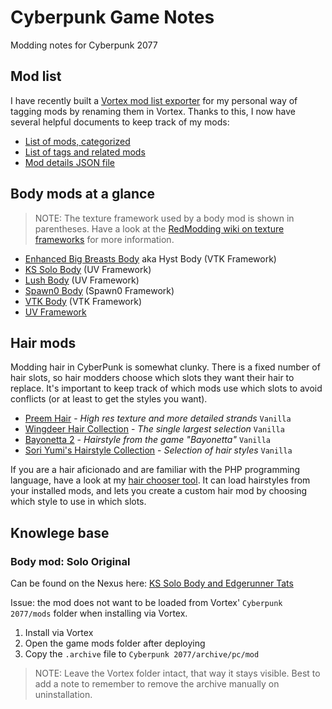 # Cyberpunk Game Notes

Modding notes for Cyberpunk 2077

## Mod list

I have recently built a [Vortex mod list exporter][] for my personal way of
tagging mods by renaming them in Vortex. Thanks to this, I now have several 
helpful documents to keep track of my mods:

- [List of mods, categorized](./modlist/cyberpunk2077-mods.md)
- [List of tags and related mods](./modlist/cyberpunk2077-tags.md)
- [Mod details JSON file](./modlist/cyberpunk2077-modlist.json)

## Body mods at a glance

> NOTE: The texture framework used by a body mod is shown in parentheses.
> Have a look at the [RedModding wiki on texture frameworks][] for more information.

- [Enhanced Big Breasts Body](https://www.nexusmods.com/cyberpunk2077/mods/4654) aka Hyst Body (VTK Framework)
- [KS Solo Body](https://www.nexusmods.com/cyberpunk2077/mods/4813) (UV Framework)
- [Lush Body](https://www.nexusmods.com/cyberpunk2077/mods/4901) (UV Framework)
- [Spawn0 Body](https://www.nexusmods.com/cyberpunk2077/mods/1424) (Spawn0 Framework)
- [VTK Body](https://www.nexusmods.com/cyberpunk2077/mods/7054) (VTK Framework)
- [UV Framework](https://www.nexusmods.com/cyberpunk2077/mods/3783)

## Hair mods

Modding hair in CyberPunk is somewhat clunky. There is a fixed number of hair slots, so 
hair modders choose which slots they want their hair to replace. It's important to keep track 
of which mods use which slots to avoid conflicts (or at least to get the styles you want).

- [Preem Hair](https://www.nexusmods.com/cyberpunk2077/mods/8223) - _High res texture and more detailed strands_ `Vanilla`
- [Wingdeer Hair Collection](https://www.nexusmods.com/cyberpunk2077/mods/6072) - _The single largest selection_ `Vanilla`
- [Bayonetta 2](https://www.nexusmods.com/cyberpunk2077/mods/13409) - _Hairstyle from the game "Bayonetta"_ `Vanilla`
- [Sori Yumi's Hairstyle Collection](https://www.nexusmods.com/cyberpunk2077/mods/2636) - _Selection of hair styles_ `Vanilla`

If you are a hair aficionado and are familiar with the PHP programming language, have a look 
at my [hair chooser tool](https://github.com/Mistralys/cyberpunk-hair-chooser). It can load hairstyles from 
your installed mods, and lets you create a custom hair mod by choosing which style to use in which slots.

## Knowlege base

### Body mod: Solo Original

Can be found on the Nexus here: [KS Solo Body and Edgerunner Tats](https://www.nexusmods.com/cyberpunk2077/mods/4813)

Issue: the mod does not want to be loaded from Vortex' `Cyberpunk 2077/mods` folder when installing via Vortex.

1. Install via Vortex
2. Open the game mods folder after deploying
3. Copy the `.archive` file to `Cyberpunk 2077/archive/pc/mod`

> NOTE: Leave the Vortex folder intact, that way it stays visible.
> Best to add a note to remember to remove the archive manually
> on uninstallation.

[RedModding wiki on texture frameworks]: https://wiki.redmodding.org/cyberpunk-2077-modding/modding-guides/npcs/custom-tattoos-and-scars/converting-between-tattoo-frameworks#the-unique-v-texture-framework
[Vortex mod list exporter]: https://github.com/Mistralys/vortex-modlist-exporter
